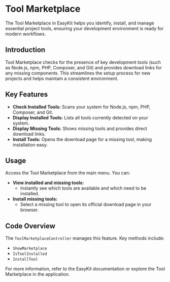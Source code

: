 # Tool Marketplace

The Tool Marketplace in EasyKit helps you identify, install, and manage essential project tools, ensuring your development environment is ready for modern workflows.

## Introduction

Tool Marketplace checks for the presence of key development tools (such as Node.js, npm, PHP, Composer, and Git) and provides download links for any missing components. This streamlines the setup process for new projects and helps maintain a consistent environment.

## Key Features

- **Check Installed Tools:** Scans your system for Node.js, npm, PHP, Composer, and Git.
- **Display Installed Tools:** Lists all tools currently detected on your system.
- **Display Missing Tools:** Shows missing tools and provides direct download links.
- **Install Tools:** Opens the download page for a missing tool, making installation easy.

## Usage

Access the Tool Marketplace from the main menu. You can:

- **View installed and missing tools:**
  - Instantly see which tools are available and which need to be installed.
- **Install missing tools:**
  - Select a missing tool to open its official download page in your browser.

## Code Overview

The `ToolMarketplaceController` manages this feature. Key methods include:
- `ShowMarketplace`
- `IsToolInstalled`
- `InstallTool`

For more information, refer to the EasyKit documentation or explore the Tool Marketplace in the application.